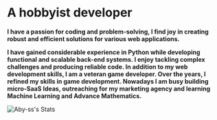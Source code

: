 <h1 align="left">A hobbyist developer</h1>

**I have a passion for coding and problem-solving, I find joy in creating robust and efficient solutions for various web applications.**

**I have gained considerable experience in Python while developing functional and scalable back-end systems. I enjoy tackling complex challenges and producing reliable code. In addition to my web development skills, I am a veteran game developer. Over the years, I refined my skills in game development. Nowadays I am busy building micro-SaaS Ideas, outreaching for my marketing agency and learning Machine Learning and Advance Mathematics.**

<div align="left">
  <img src="https://github-readme-stats.vercel.app/api?username=Aby-ss&theme=tokyonight&show_icons=true&hide_border=false&count_private=true" alt="Aby-ss's Stats" />
</div>


